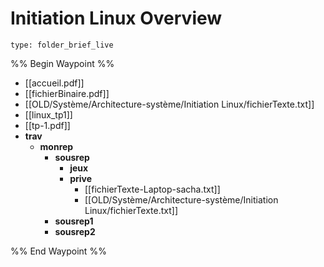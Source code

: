 # Initiation Linux Overview
 
```ccard
type: folder_brief_live
```
 
%% Begin Waypoint %%
- [[accueil.pdf]]
- [[fichierBinaire.pdf]]
- [[OLD/Système/Architecture-système/Initiation Linux/fichierTexte.txt]]
- [[linux_tp1]]
- [[tp-1.pdf]]
- **trav**
	- **monrep**
		- **sousrep**
			- **jeux**
			- **prive**
				- [[fichierTexte-Laptop-sacha.txt]]
				- [[OLD/Système/Architecture-système/Initiation Linux/fichierTexte.txt]]
		- **sousrep1**
		- **sousrep2**

%% End Waypoint %%